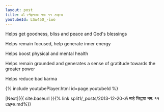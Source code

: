 ```yaml
---
layout: post
title: ॐ स्नेहनाया नमः ११ टाइम्स
youtubeId: LSw45O_-iwo
---
```

 
 
Helps get goodness, bliss and peace and God's blessings
 
Helps remain focused, help generate inner energy 
 
Helps boost physical and mental health 
 
Helps remain grounded and generates a sense of gratitude towards the greater power 
 
Helps reduce bad karma
 
 
 
 


{% include youtubePlayer.html id=page.youtubeId %}
 
[Next]({{ site.baseurl }}{% link  split1/_posts/2013-12-20-ॐ माहे जिह्वया नमः ११ टाइम्स.md%})
 
